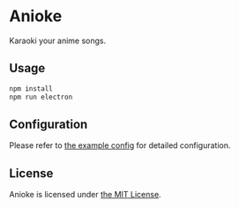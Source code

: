 # Anioke

Karaoki your anime songs.

## Usage

```sh
npm install
npm run electron
```

## Configuration

Please refer to [the example config](/config/example.jsonc) for detailed configuration.

## License

Anioke is licensed under [the MIT License](/LICENSE).
